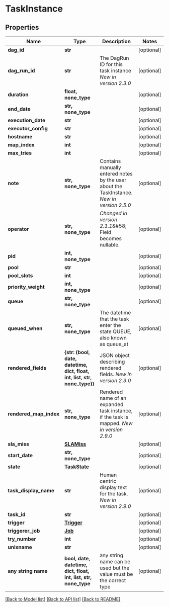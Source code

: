 # TaskInstance


## Properties
Name | Type | Description | Notes
------------ | ------------- | ------------- | -------------
**dag_id** | **str** |  | [optional] 
**dag_run_id** | **str** | The DagRun ID for this task instance  *New in version 2.3.0*  | [optional] 
**duration** | **float, none_type** |  | [optional] 
**end_date** | **str, none_type** |  | [optional] 
**execution_date** | **str** |  | [optional] 
**executor_config** | **str** |  | [optional] 
**hostname** | **str** |  | [optional] 
**map_index** | **int** |  | [optional] 
**max_tries** | **int** |  | [optional] 
**note** | **str, none_type** | Contains manually entered notes by the user about the TaskInstance.  *New in version 2.5.0*  | [optional] 
**operator** | **str, none_type** | *Changed in version 2.1.1*&amp;#58; Field becomes nullable.  | [optional] 
**pid** | **int, none_type** |  | [optional] 
**pool** | **str** |  | [optional] 
**pool_slots** | **int** |  | [optional] 
**priority_weight** | **int, none_type** |  | [optional] 
**queue** | **str, none_type** |  | [optional] 
**queued_when** | **str, none_type** | The datetime that the task enter the state QUEUE, also known as queue_at  | [optional] 
**rendered_fields** | **{str: (bool, date, datetime, dict, float, int, list, str, none_type)}** | JSON object describing rendered fields.  *New in version 2.3.0*  | [optional] 
**rendered_map_index** | **str, none_type** | Rendered name of an expanded task instance, if the task is mapped.  *New in version 2.9.0*  | [optional] 
**sla_miss** | [**SLAMiss**](SLAMiss.md) |  | [optional] 
**start_date** | **str, none_type** |  | [optional] 
**state** | [**TaskState**](TaskState.md) |  | [optional] 
**task_display_name** | **str** | Human centric display text for the task.  *New in version 2.9.0*  | [optional] 
**task_id** | **str** |  | [optional] 
**trigger** | [**Trigger**](Trigger.md) |  | [optional] 
**triggerer_job** | [**Job**](Job.md) |  | [optional] 
**try_number** | **int** |  | [optional] 
**unixname** | **str** |  | [optional] 
**any string name** | **bool, date, datetime, dict, float, int, list, str, none_type** | any string name can be used but the value must be the correct type | [optional]

[[Back to Model list]](../README.md#documentation-for-models) [[Back to API list]](../README.md#documentation-for-api-endpoints) [[Back to README]](../README.md)


